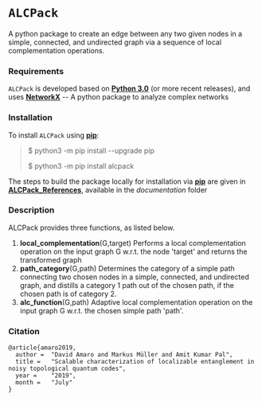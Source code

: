 # `ALCPack`

A python package to create an edge between any two given nodes in a simple, connected, and undirected graph via a sequence of local complementation operations.

### Requirements

`ALCPack` is developed based on [**Python 3.0**](https://www.python.org/download/releases/3.0/) (or more recent releases), and uses [**NetworkX**](https://networkx.github.io) -- A python package to analyze complex networks



### Installation

To install `ALCPack` using [**pip**](https://pip.pypa.io/en/stable/):

>
>$ python3 -m pip install --upgrade pip
>
>$ python3 -m pip install alcpack
>


The steps to build the package locally for installation via [**pip**](https://pip.pypa.io/en/stable/) are given in [**ALCPack_References**](documentation/alcpack_references.pdf), available in the *documentation* folder 


### Description 

ALCPack provides three functions, as listed below.

1. **local_complementation**(G,target)
   Performs a local complementation operation on the input graph G w.r.t. the node 'target' and returns the transformed graph 
2. **path_category**(G,path)
   Determines the category of a simple path connecting two chosen nodes in a simple, connected, and undirected graph, and distills a category 1 path out of the chosen path, if the chosen path is of category 2.  
3. **alc_function**(G,path)
   Adaptive local complementation operation on the input graph G w.r.t. the chosen simple path 'path'.  


### Citation
```
@article{amaro2019,
  author = 	"David Amaro and Markus Müller and Amit Kumar Pal",
  title = 	"Scalable characterization of localizable entanglement in noisy topological quantum codes",
  year = 	"2019",
  month =   "July"
}
```
